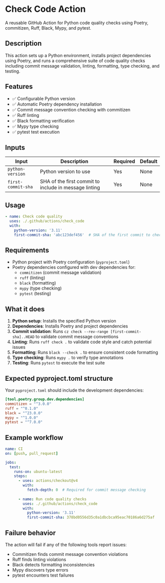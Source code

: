 # Check Code Action

A reusable GitHub Action for Python code quality checks using Poetry, commitizen, Ruff, Black, Mypy, and pytest.

## Description

This action sets up a Python environment, installs project dependencies using Poetry, and runs a comprehensive suite of code quality checks including commit message validation, linting, formatting, type checking, and testing.

## Features

- ✅ Configurable Python version
- ✅ Automatic Poetry dependency installation
- ✅ Commit message convention checking with commitizen
- ✅ Ruff linting
- ✅ Black formatting verification
- ✅ Mypy type checking
- ✅ pytest test execution

## Inputs

| Input | Description | Required | Default |
|-------|-------------|----------|---------|
| `python-version` | Python version to use | Yes | None |
| `first-commit-sha` | SHA of the first commit to include in message linting | Yes | None |


## Usage

```yaml
- name: Check code quality
  uses: ./.github/actions/check_code
  with:
    python-version: '3.11'
    first-commit-sha: 'abc123def456'  # SHA of the first commit to check
```

## Requirements

- Python project with Poetry configuration (`pyproject.toml`)
- Poetry dependencies configured with dev dependencies for:
  - `commitizen` (commit message validation)
  - `ruff` (linting)
  - `black` (formatting)
  - `mypy` (type checking)
  - `pytest` (testing)

## What it does

1. **Python setup**: Installs the specified Python version
2. **Dependencies**: Installs Poetry and project dependencies
3. **Commit validation**: Runs `cz check --rev-range [first-commit-sha]..HEAD` to validate commit message conventions
4. **Linting**: Runs `ruff check .` to validate code style and catch potential issues
5. **Formatting**: Runs `black --check .` to ensure consistent code formatting
6. **Type checking**: Runs `mypy .` to verify type annotations
7. **Testing**: Runs `pytest` to execute the test suite

## Expected pyproject.toml structure

Your `pyproject.toml` should include the development dependencies:

```toml
[tool.poetry.group.dev.dependencies]
commitizen = "^3.0.0"
ruff = "^0.1.0"
black = "^23.0.0"
mypy = "^1.0.0"
pytest = "^7.0.0"
```

## Example workflow

```yaml
name: CI
on: [push, pull_request]

jobs:
  test:
    runs-on: ubuntu-latest
    steps:
      - uses: actions/checkout@v4
        with:
          fetch-depth: 0  # Required for commit message checking
      
      - name: Run code quality checks
        uses: ./.github/actions/check_code
        with:
          python-version: '3.11'
          first-commit-sha: 378bd0556d35c0a1dbcbca95eac70186a6d275af
```

## Failure behavior

The action will fail if any of the following tools report issues:
- Commitizen finds commit message convention violations
- Ruff finds linting violations
- Black detects formatting inconsistencies
- Mypy discovers type errors
- pytest encounters test failures
